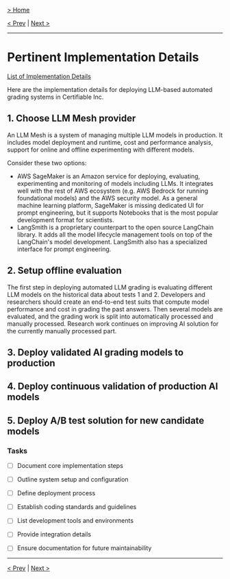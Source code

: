 [> Home](../readme.md)

[< Prev](../7.ADRs/readme)  |  [Next >](../9.Conclusion/readme)

---

# Pertinent Implementation Details

[List of Implementation Details](#implementation-details)

Here are the implementation details for deploying LLM-based automated grading systems in Certifiable Inc.


## 1. Choose LLM Mesh provider

An LLM Mesh is a system of managing multiple LLM models in production. It includes model deployment and runtime, cost and performance analysis, support for online and offline experimenting with different models.

Consider these two options:

- AWS SageMaker is an Amazon service for deploying, evaluating, experimenting and monitoring of models including LLMs. It integrates well with the rest of AWS ecosystem (e.g. AWS Bedrock for running foundational models) and the AWS security model. As a general machine learning platform, SageMaker is missing dedicated UI for prompt engineering, but it supports Notebooks that is the most popular development format for scientists.
- LangSmith is a proprietary counterpart to the open source LangChain library. It adds all the model lifecycle management tools on top of the LangChain's model development. LangSmith also has a specialized interface for prompt engineering.


## 2. Setup offline evaluation

The first step in deploying automated LLM grading is evaluating different LLM models on the historical data about tests 1 and 2. Developers and researchers should create an end-to-end test suits that compute model performance and cost in grading the past answers. Then several models are evaluated, and the grading work is split into automatically processed and manually processed. Research work continues on improving AI solution for the currently manually processed part.


## 3. Deploy validated AI grading models to production

## 4. Deploy continuous validation of production AI models

## 5. Deploy A/B test solution for new candidate models


### **Tasks**
* [ ] Document core implementation steps
* [ ] Outline system setup and configuration
* [ ] Define deployment process
* [ ] Establish coding standards and guidelines
* [ ] List development tools and environments
* [ ] Provide integration details
* [ ] Ensure documentation for future maintainability


---

[< Prev](../7.ADRs/readme)  |  [Next >](../9.Conclusion/readme)
